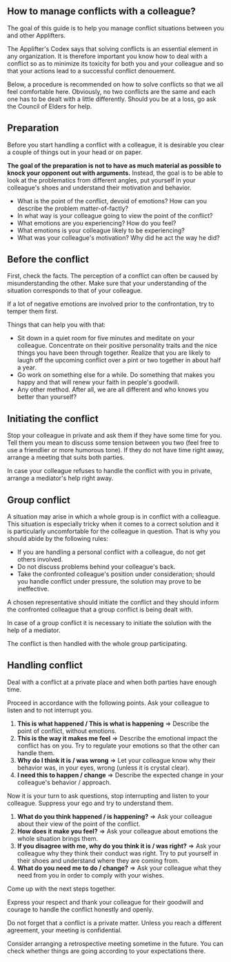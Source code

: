 ## How to manage conflicts with a colleague?

The goal of this guide is to help you manage conflict situations between you and other Applifters.

The Applifter's Codex says that solving conflicts is an essential element in any organization. It is therefore important you know how to deal with a conflict so as to minimize its toxicity for both you and your colleague and so that your actions lead to a successful conflict denouement.

Below, a procedure is recommended on how to solve conflicts so that we all feel comfortable here. Obviously, no two conflicts are the same and each one has to be dealt with a little differently. Should you be at a loss, go ask the Council of Elders for help. 

## Preparation

Before you start handling a conflict with a colleague, it is desirable you clear a couple of things out in your head or on paper.

**The goal of the preparation is not to have as much material as possible to knock your opponent out with arguments.** Instead, the goal is to be able to look at the problematics from different angles, put yourself in your colleague's shoes and understand their motivation and behavior.

- What is the point of the conflict, devoid of emotions? How can you describe the problem matter-of-factly?
- In what way is your colleague going to view the point of the conflict?
- What emotions are you experiencing? How do you feel?
- What emotions is your colleague likely to be experiencing?
- What was your colleague's motivation? Why did he act the way he did?

## Before the conflict

First, check the facts. The perception of a conflict can often be caused by misunderstanding the other. Make sure that your understanding of the situation corresponds to that of your colleague.

If a lot of negative emotions are involved prior to the confrontation, try to temper them first.

Things that can help you with that:

* Sit down in a quiet room for five minutes and meditate on your colleague. Concentrate on their positive personality traits and the nice things you have been through together. Realize that you are likely to laugh off the upcoming conflict over a pint or two together in about half a year.
* Go work on something else for a while. Do something that makes you happy and that will renew your faith in people's goodwill.
* Any other method. After all, we are all different and who knows you better than yourself?

## Initiating the conflict

Stop your colleague in private and ask them if they have some time for you. Tell them you mean to discuss some tension between you two (feel free to use a friendlier or more humorous tone). If they do not have time right away, arrange a meeting that suits both parties.

In case your colleague refuses to handle the conflict with you in private, arrange a mediator's help right away.

## Group conflict

A situation may arise in which a whole group is in conflict with a colleague. This situation is especially tricky when it comes to a correct solution and it is particularly uncomfortable for the colleague in question. That is why you should abide by the following rules:

* If you are handling a personal conflict with a colleague, do not get others involved.
* Do not discuss problems behind your colleague's back.
* Take the confronted colleague's position under consideration; should you handle conflict under pressure, the solution may prove to be ineffective.

A chosen representative should initiate the conflict and they should inform the confronted colleague that a group conflict is being dealt with.

In case of a group conflict it is necessary to initiate the solution with the help of a mediator.

The conflict is then handled with the whole group participating.

## Handling conflict

Deal with a conflict at a private place and when both parties have enough time.

Proceed in accordance with the following points. Ask your colleague to listen and to not interrupt you.

1. **This is what happened / This is what is happening** => Describe the point of conflict, without emotions.
2. **This is the way it makes me feel** => Describe the emotional impact the conflict has on you. Try to regulate your emotions so that the other can handle them.
3. **Why do I think it is / was wrong** => Let your colleague know why their behavior was, in your eyes, wrong (unless it is crystal clear).
4. **I need this to happen / change** => Describe the expected change in your colleague's behavior / approach.

Now it is your turn to ask questions, stop interrupting and listen to your colleague. Suppress your ego and try to understand them.

1. **What do you think happened / is happening?** => Ask your colleague about their view of the point of the conflict.
2. **How does it make you feel?** => Ask your colleague about emotions the whole situation brings them.
3. **If you disagree with me, why do you think it is / was right?** => Ask your colleague why they think their conduct was right. Try to put yourself in their shoes and understand where they are coming from.
4. **What do you need me to do / change?** => Ask your colleague what they need from you in order to comply with your wishes.

Come up with the next steps together.

Express your respect and thank your colleague for their goodwill and courage to handle the conflict honestly and openly.

Do not forget that a conflict is a private matter. Unless you reach a different agreement, your meeting is confidential.

Consider arranging a retrospective meeting sometime in the future. You can check whether things are going according to your expectations there.